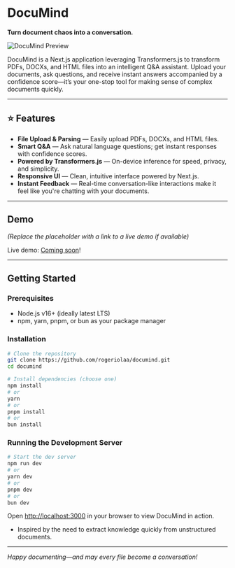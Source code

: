 # DocuMind

**Turn document chaos into a conversation.**

![DocuMind Preview](https://raw.githubusercontent.com/rogeriolaa/documind/public/preview.png)

DocuMind is a Next.js application leveraging Transformers.js to transform PDFs, DOCXs, and HTML files into an intelligent Q&A assistant. Upload your documents, ask questions, and receive instant answers accompanied by a confidence score—it’s your one-stop tool for making sense of complex documents quickly.

---

## ⭐ Features

- **File Upload & Parsing** — Easily upload PDFs, DOCXs, and HTML files.
- **Smart Q&A** — Ask natural language questions; get instant responses with confidence scores.
- **Powered by Transformers.js** — On-device inference for speed, privacy, and simplicity.
- **Responsive UI** — Clean, intuitive interface powered by Next.js.
- **Instant Feedback** — Real-time conversation-like interactions make it feel like you're chatting with your documents.

---

## Demo

_(Replace the placeholder with a link to a live demo if available)_

Live demo: [Coming soon](#)!

---

## Getting Started

### Prerequisites

- Node.js v16+ (ideally latest LTS)
- npm, yarn, pnpm, or bun as your package manager

### Installation

```bash
# Clone the repository
git clone https://github.com/rogeriolaa/documind.git
cd documind

# Install dependencies (choose one)
npm install
# or
yarn
# or
pnpm install
# or
bun install
```

### Running the Development Server

```bash
# Start the dev server
npm run dev
# or
yarn dev
# or
pnpm dev
# or
bun dev
```

Open [http://localhost:3000](http://localhost:3000) in your browser to view DocuMind in action.
- Inspired by the need to extract knowledge quickly from unstructured documents.

---

_Happy documenting—and may every file become a conversation!_

